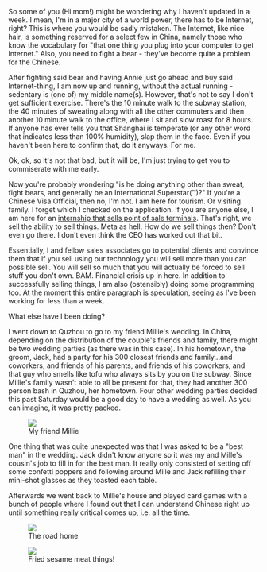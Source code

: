 <!-- layout: post
categories: 
- travel
- china
title: Here There Be Bears
date: 2011-05-31
-->
So some of you (Hi mom!) might be wondering why I haven't updated in a week. I mean, I'm in a major city of a world power, there has to be Internet, right? This is where you would be sadly mistaken. The Internet, like nice hair, is something reserved for a select few in China, namely those who know the vocabulary for "that one thing you plug into your computer to get Internet." Also, you need to fight a bear - they've become quite a problem for the Chinese.

After fighting said bear and having Annie just go ahead and buy said Internet-thing, I am now up and running, without the actual running - sedentary is (one of) my middle name(s). However, that's not to say I don't get sufficient exercise. There's the 10 minute walk to the subway station, the 40 minutes of sweating along with all the other commuters and then another 10 minute walk to the office, where I sit and slow roast for 8 hours. If anyone has ever tells you that Shanghai is temperate (or any other word that indicates less than 100% humidity), slap them in the face. Even if you haven't been here to confirm that, do it anyways. For me.

Ok, ok, so it's not that bad, but it will be, I'm just trying to get you to commiserate with me early.
<!-- more -->
Now you're probably wondering "is he doing anything other than sweat, fight bears, and generally be an International Superstar(™)?" If you're a Chinese Visa Official, then no, I'm not. I am here for tourism. Or visiting family. I forget which I checked on the application. If you are anyone else, I am here for an [internship that sells point of sale terminals](http://cms.sh.cn). That's right, we sell the ability to sell things. Meta as hell. How do we sell things then? Don't even go there. I don't even think the CEO has worked out that bit.

Essentially, I and fellow sales associates go to potential clients and convince them that if you sell using our technology you will sell more than you can possible sell. You will sell so much that you will actually be forced to sell stuff you don't own. BAM. Financial crisis up in here. In addition to successfully selling things, I am also (ostensibly) doing some programming too. At the moment this entire paragraph is speculation, seeing as I've been working for less than a week.

What else have I been doing?

I went down to Quzhou to go to my friend Millie's wedding. In China, depending on the distribution of the couple's friends and family, there might be two wedding parties (as there was in this case). In his hometown, the groom, Jack, had a party for his 300 closest friends and family...and coworkers, and friends of his parents, and friends of his coworkers, and that guy who smells like tofu who always sits by you on the subway. Since Millie's family wasn't able to all be present for that, they had another 300 person bash in Quzhou, her hometown. Four other wedding parties decided this past Saturday would be a good day to have a wedding as well. As you can imagine, it was pretty packed.

<figure>
<img src="/images/millie-wedding.jpg"/>
<figcaption>My friend Millie</figcaption>
</figure>

One thing that was quite unexpected was that I was asked to be a "best man" in the wedding. Jack didn't know anyone so it was my and Mille's cousin's job to fill in for the best man. It really only consisted of setting off some confetti poppers and following around Mille and Jack refilling their mini-shot glasses as they toasted each table.

Afterwards we went back to Millie's house and played card games with a bunch of people where I found out that I can understand Chinese right up until something really critical comes up, i.e. all the time.

<figure>
<img src="/images/meilan-hu.jpg"/>
<figcaption>The road home</figcaption>
</figure>

<figure>
<img src="/images/sesame-balls.jpg"/>
<figcaption>Fried sesame meat things!</figcaption>
</figure>
